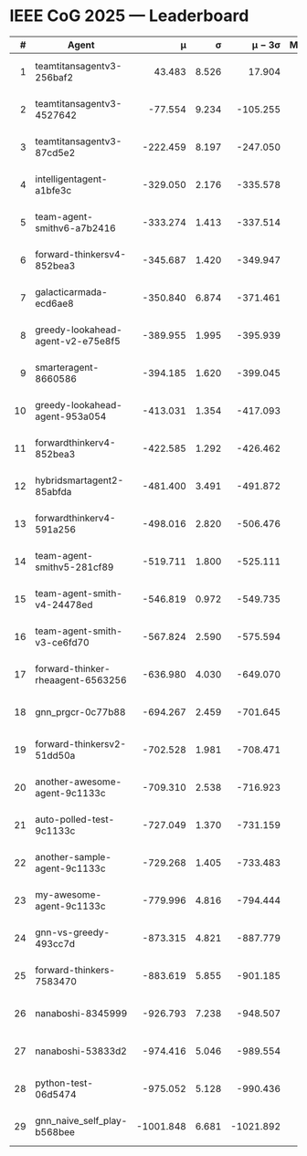 # IEEE CoG 2025 — Leaderboard

| # | Agent | μ | σ | μ − 3σ | Matches | Updated |
|---:|---|---:|---:|---:|---:|---|
| 1 | teamtitansagentv3-256baf2 | 43.483 | 8.526 | 17.904 | 19736 | 2025-08-24 16:40 |
| 2 | teamtitansagentv3-4527642 | -77.554 | 9.234 | -105.255 | 19410 | 2025-08-24 16:40 |
| 3 | teamtitansagentv3-87cd5e2 | -222.459 | 8.197 | -247.050 | 20446 | 2025-08-24 16:40 |
| 4 | intelligentagent-a1bfe3c | -329.050 | 2.176 | -335.578 | 16367 | 2025-08-24 16:40 |
| 5 | team-agent-smithv6-a7b2416 | -333.274 | 1.413 | -337.514 | 19360 | 2025-08-24 16:40 |
| 6 | forward-thinkersv4-852bea3 | -345.687 | 1.420 | -349.947 | 15550 | 2025-08-24 16:40 |
| 7 | galacticarmada-ecd6ae8 | -350.840 | 6.874 | -371.461 | 18040 | 2025-08-24 16:40 |
| 8 | greedy-lookahead-agent-v2-e75e8f5 | -389.955 | 1.995 | -395.939 | 19830 | 2025-08-24 16:40 |
| 9 | smarteragent-8660586 | -394.185 | 1.620 | -399.045 | 16217 | 2025-08-24 16:40 |
| 10 | greedy-lookahead-agent-953a054 | -413.031 | 1.354 | -417.093 | 18090 | 2025-08-24 16:40 |
| 11 | forwardthinkerv4-852bea3 | -422.585 | 1.292 | -426.462 | 15974 | 2025-08-24 16:40 |
| 12 | hybridsmartagent2-85abfda | -481.400 | 3.491 | -491.872 | 16129 | 2025-08-24 16:40 |
| 13 | forwardthinkerv4-591a256 | -498.016 | 2.820 | -506.476 | 15987 | 2025-08-24 16:40 |
| 14 | team-agent-smithv5-281cf89 | -519.711 | 1.800 | -525.111 | 18840 | 2025-08-24 16:40 |
| 15 | team-agent-smith-v4-24478ed | -546.819 | 0.972 | -549.735 | 19536 | 2025-08-24 16:40 |
| 16 | team-agent-smith-v3-ce6fd70 | -567.824 | 2.590 | -575.594 | 20116 | 2025-08-24 16:40 |
| 17 | forward-thinker-rheaagent-6563256 | -636.980 | 4.030 | -649.070 | 18308 | 2025-08-24 16:40 |
| 18 | gnn_prgcr-0c77b88 | -694.267 | 2.459 | -701.645 | 17100 | 2025-08-24 16:40 |
| 19 | forward-thinkersv2-51dd50a | -702.528 | 1.981 | -708.471 | 18688 | 2025-08-24 16:40 |
| 20 | another-awesome-agent-9c1133c | -709.310 | 2.538 | -716.923 | 20740 | 2025-08-24 16:40 |
| 21 | auto-polled-test-9c1133c | -727.049 | 1.370 | -731.159 | 20000 | 2025-08-24 16:40 |
| 22 | another-sample-agent-9c1133c | -729.268 | 1.405 | -733.483 | 19380 | 2025-08-24 16:40 |
| 23 | my-awesome-agent-9c1133c | -779.996 | 4.816 | -794.444 | 19380 | 2025-08-24 16:40 |
| 24 | gnn-vs-greedy-493cc7d | -873.315 | 4.821 | -887.779 | 15120 | 2025-08-24 16:40 |
| 25 | forward-thinkers-7583470 | -883.619 | 5.855 | -901.185 | 17980 | 2025-08-24 16:40 |
| 26 | nanaboshi-8345999 | -926.793 | 7.238 | -948.507 | 15750 | 2025-08-24 16:40 |
| 27 | nanaboshi-53833d2 | -974.416 | 5.046 | -989.554 | 15120 | 2025-08-24 16:40 |
| 28 | python-test-06d5474 | -975.052 | 5.128 | -990.436 | 15510 | 2025-08-24 16:40 |
| 29 | gnn_naive_self_play-b568bee | -1001.848 | 6.681 | -1021.892 | 15380 | 2025-08-24 16:40 |
